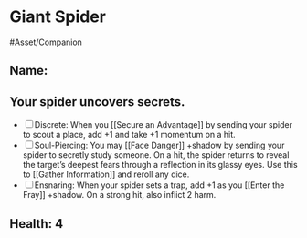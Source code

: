 
# Giant Spider
#Asset/Companion 

## Name:

## Your spider uncovers secrets.
- <input type="checkbox">Discrete: When you [[Secure an Advantage]] by sending your spider to scout a place, add +1 and take +1 momentum on a hit.
- <input type="checkbox">Soul-Piercing: You may [[Face Danger]] +shadow by sending your spider to secretly study someone. On a hit, the spider returns to reveal the target’s deepest fears through a reflection in its glassy eyes. Use this to [[Gather Information]] and reroll any dice.
- <input type="checkbox">Ensnaring: When your spider sets a trap, add +1 as you [[Enter the Fray]] +shadow. On a strong hit, also inflict 2 harm.
## Health: 4 